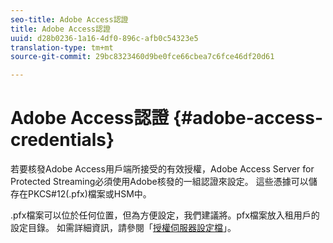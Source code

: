 ```yaml
---
seo-title: Adobe Access認證
title: Adobe Access認證
uuid: d28b0236-1a16-4df0-896c-afb0c54323e5
translation-type: tm+mt
source-git-commit: 29bc8323460d9be0fce66cbea7c6fce46df20d61

---
```



# Adobe Access認證 {#adobe-access-credentials}

若要核發Adobe Access用戶端所接受的有效授權，Adobe Access Server for Protected Streaming必須使用Adobe核發的一組認證來設定。 這些憑據可以儲存在PKCS#12(.pfx)檔案或HSM中。

.pfx檔案可以位於任何位置，但為方便設定，我們建議將。pfx檔案放入租用戶的設定目錄。 如需詳細資訊，請參閱「[授權伺服器設定檔](../../aaxs-protected-streaming/aaxs-license-server-config-files/aaxs-configuration-directory-structure.md)」。